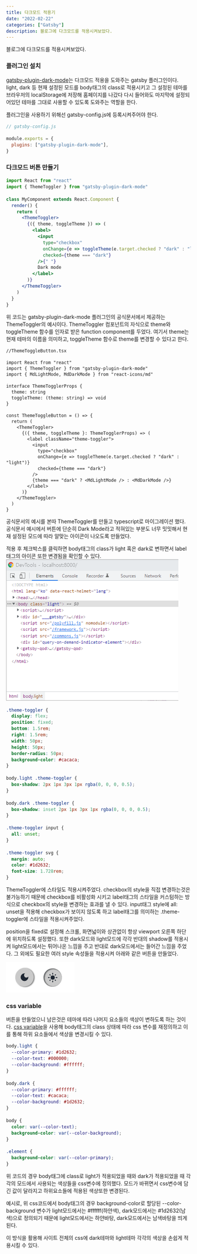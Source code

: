 ```yaml
---
title: 다크모드 적용기
date: "2022-02-22"
categories: ["Gatsby"]
description: 블로그에 다크모드를 적용시켜보았다.
---
```


블로그에 다크모드를 적용시켜보았다.

### 플러그인 설치

[gatsby-plugin-dark-mode](https://www.gatsbyjs.com/plugins/gatsby-plugin-dark-mode/)는 다크모드 적용을 도와주는 gatsby 플러그인이다. light, dark 등 현재 설정된 모드를 body태그의 class로 적용시키고 그 설정된 테마를 브라우저의 localStorage에 저장해 홈페이지를 나갔다 다시 들어와도 마지막에 설정되어있던 테마를 그대로 사용할 수 있도록 도와주는 역할을 한다.

플러그인을 사용하기 위해선 gatsby-config.js에 등록시켜주어야 한다.

```js
// gatsby-config.js

module.exports = {
  plugins: ["gatsby-plugin-dark-mode"],
}
```

### 다크모드 버튼 만들기

```jsx
import React from "react"
import { ThemeToggler } from "gatsby-plugin-dark-mode"

class MyComponent extends React.Component {
  render() {
    return (
      <ThemeToggler>
        {({ theme, toggleTheme }) => (
          <label>
            <input
              type="checkbox"
              onChange={e => toggleTheme(e.target.checked ? "dark" : "light")}
              checked={theme === "dark"}
            />{" "}
            Dark mode
          </label>
        )}
      </ThemeToggler>
    )
  }
}
```

위 코드는 gatsby-plugin-dark-mode 플러그인의 공식문서에서 제공하는 ThemeToggler의 예시이다. ThemeToggler 컴포넌트의 자식으로 theme와 toggleTheme 함수를 인자로 받은 function component를 두었다. 여기서 theme는 현재 테마의 이름을 의미하고, toggleTheme 함수로 theme를 변경할 수 있다고 한다.

```tsx
//ThemeToggleButton.tsx

import React from "react"
import { ThemeToggler } from "gatsby-plugin-dark-mode"
import { MdLightMode, MdDarkMode } from "react-icons/md"

interface ThemeTogglerProps {
  theme: string
  toggleTheme: (theme: string) => void
}

const ThemeToggleButton = () => {
  return (
    <ThemeToggler>
      {({ theme, toggleTheme }: ThemeTogglerProps) => (
        <label className="theme-toggler">
          <input
            type="checkbox"
            onChange={e => toggleTheme(e.target.checked ? "dark" : "light")}
            checked={theme === "dark"}
          />
          {theme === "dark" ? <MdLightMode /> : <MdDarkMode />}
        </label>
      )}
    </ThemeToggler>
  )
}
```

공식문서의 예시를 본따 ThemeToggler를 만들고 typescript로 마이그레이션 했다. 공식문서 예시에서 버튼에 단순히 Dark Mode라고 적혀있는 부분도 너무 밋밋해서 현재 설정된 모드에 따라 알맞는 아이콘이 나오도록 만들었다.

적용 후 체크박스를 클릭하면 body태그의 class가 light 혹은 dark로 변하면서 label태그의 아이콘 또한 변경됨을 확인할 수 있다.
![](./1.png)

```css
.theme-toggler {
  display: flex;
  position: fixed;
  bottom: 1.5rem;
  right: 1.5rem;
  width: 50px;
  height: 50px;
  border-radius: 50px;
  background-color: #cacaca;
}

body.light .theme-toggler {
  box-shadow: 2px 1px 3px 1px rgba(0, 0, 0, 0.5);
}

body.dark .theme-toggler {
  box-shadow: inset 2px 1px 3px 1px rgba(0, 0, 0, 0.5);
}

.theme-toggler input {
  all: unset;
}

.theme-toggler svg {
  margin: auto;
  color: #1d2632;
  font-size: 1.728rem;
}
```

ThemeToggler에 스타일도 적용시켜주었다. checkbox의 style을 직접 변경하는것은 불가능하기 때문에 checkbox를 비활성화 시키고 label태그의 스타일을 커스텀하는 방식으로 checkbox의 style을 변경하는 효과를 낼 수 있다. input태그 style에 all: unset을 적용해 checkbox가 보이지 않도록 하고 label태그를 의미하는 .theme-toggler에 스타일을 적용시켜주었다.

position을 fixed로 설정해 스크롤, 화면넓이와 상관없이 항상 viewport 오른쪽 하단에 위치하도록 설정했다. 또한 dark모드와 light모드에 각각 반대의 shadow를 적용시켜 light모드에서는 튀어나온 느낌을 주고 반대로 dark모드에서는 들어간 느낌을 주었다. 그 외에도 필요한 여러 style 속성들을 적용시켜 아래와 같은 버튼을 만들었다.

![](./2.png)

### css variable

버튼을 만들었으니 남은것은 테마에 따라 나머지 요소들의 색상이 변하도록 하는 것이다. [css variable](https://developer.mozilla.org/ko/docs/Web/CSS/Using_CSS_custom_properties)을 사용해 body태그의 class 상태에 따라 css 변수를 재정의하고 이를 통해 하위 요소들에서 색상을 변경시킬 수 있다.

```css
body.light {
  --color-primary: #1d2632;
  --color-text: #000000;
  --color-background: #ffffff;
}

body.dark {
  --color-primary: #ffffff;
  --color-text: #cacaca;
  --color-background: #1d2632;
}

body {
  color: var(--color-text);
  background-color: var(--color-background);
}

.element {
  background-color: var(--color-primary);
}
```

위 코드의 경우 body태그에 class로 light가 적용되었을 때와 dark가 적용되었을 때 각각의 모드에서 사용되는 색상들을 css변수에 정의했다. 모드가 바뀌면서 css변수에 담긴 값이 달라지고 하위요소들에 적용된 색상또한 변경된다.

예시로, 위 css코드에서 body태그의 경우 background-color로 할당된 --color-background 변수가 light모드에서는 #ffffff(하얀색), dark모드에서는 #1d2632(남색)으로 정의되기 때문에 light모드에서는 하얀바탕, dark모드에서는 남색바탕을 띄게 된다.

이 방식을 활용해 사이트 전체의 css에 dark테마와 light테마 각각의 색상을 손쉽게 적용시킬 수 있다.
